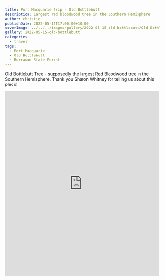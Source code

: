 ```yaml
---
title: Port Macquarie trip - Old Bottlebutt
description: Largest red bloodwood tree in the Southern Hemisphere
author: christie
publishDate: 2022-05-15T17:00:00+10:00
coverImage: ../../../images/gallery/2022-05-15-old-bottlebutt/Old Bottlebutt (4).jpeg
gallery: 2022-05-15-old-bottlebutt
categories:
  - travel
tags:
  - Port Macquarie
  - Old Bottlebutt
  - Burrawan State Forest
---
```


Old Bottlebutt Tree - supposedly the largest Red Bloodwood tree in the Southern Hemisphere. Thank you Sharon Whitney for telling us about this place!

<iframe src="https://www.facebook.com/plugins/post.php?href=https%3A%2F%2Fwww.facebook.com%2Fchris1.tham%2Fposts%2Fpfbid02676xYgerEMLjFhf88nhvCjkNaGBLSY1voMzQ6vgD5KFdqaZVhjRGSnoYFuFmEh4Xl&show_text=true&width=500" width="500" height="601" style="border:none;overflow:hidden" scrolling="no" frameborder="0" allowfullscreen="true" allow="autoplay; clipboard-write; encrypted-media; picture-in-picture; web-share"></iframe>
